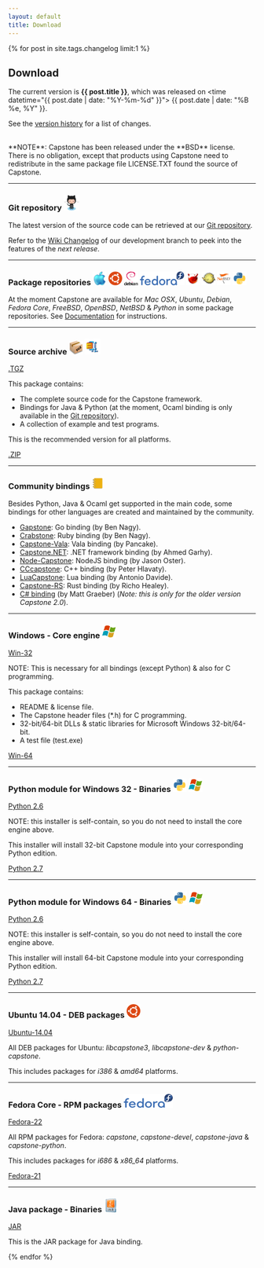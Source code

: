 ```yaml
---
layout: default
title: Download
---
```


{% for post in site.tags.changelog limit:1 %}

## Download

The current version is **{{ post.title }}**, which was released on <time datetime="{{ post.date | date: "%Y-%m-%d" }}"> {{ post.date | date: "%B %e, %Y" }}</time>.

See the [version history](changelog.html) for a list of changes.

<br>
**NOTE**: Capstone has been released under the **BSD** license. There is no obligation, except that products using Capstone need to redistribute in the same package file LICENSE.TXT found the source of Capstone.

---

### Git repository <img src="img/octocat.jpg" height="32" width="32">

The latest version of the source code can be retrieved at our [Git repository](https://github.com/aquynh/capstone).

Refer to the [Wiki Changelog](https://github.com/aquynh/capstone/wiki/ChangeLog) of our development branch to peek into the features of the *next release*.

---

### Package repositories <img src="img/osx.png" height="28" width="28"> <img src="img/ubuntu.png" height="28" width="28"> <img src="img/debian.png" height="28" width="28"> <img src="img/fedora.png" height="28" width="90"> <img src="img/freebsd.png" height="28" width="28"> <img src="img/openbsd.png" height="28" width="28"> <img src="img/netbsd.png" height="28" width="28"> <img src="img/python.png" height="28" width="28">

At the moment Capstone are available for *Mac OSX*, *Ubuntu*, *Debian*, *Fedora Core*, *FreeBSD*, *OpenBSD*, *NetBSD* & *Python* in some package repositories. See [Documentation](documentation.html) for instructions.

---

### Source archive <img src="img/tgz.png" height="28" width="28"> <img src="img/zip.png" height="32" width="32">

<a class="download" href="/download/{{ post.title }}/capstone-{{ post.title }}.tgz" title="Download source (TGZ)">.TGZ</a>

This package contains:

- The complete source code for the Capstone framework.
- Bindings for Java & Python (at the moment, Ocaml binding is only available in the [Git repository](https://github.com/aquynh/capstone)).
- A collection of example and test programs.

This is the recommended version for all platforms.

<a class="download" href="/download/{{ post.title }}/capstone-{{ post.title }}.zip" title="Download source (ZIP)">.ZIP</a>

---

### Community bindings <img src="img/binder.png" height="24" width="24"> 

Besides Python, Java & Ocaml get supported in the main code, some bindings for other languages are created and maintained by the community.

- [Gapstone](https://github.com/bnagy/gapstone): Go binding (by Ben Nagy).
- [Crabstone](https://github.com/bnagy/crabstone): Ruby binding (by Ben Nagy).
- [Capstone-Vala](https://github.com/radare/capstone-vala): Vala binding (by Pancake).
- [Capstone.NET](https://github.com/9ee1/Capstone.NET): .NET framework binding (by Ahmed Garhy).
- [Node-Capstone](https://github.com/parasyte/node-capstone): NodeJS binding (by Jason Oster).
- [CCcapstone](https://github.com/zer0mem/cccapstone): C++ binding (by Peter Hlavaty).
- [LuaCapstone](https://github.com/Dax89/LuaCapstone): Lua binding (by Antonio Davide).
- [Capstone-RS](https://github.com/richo/capstone-rs): Rust binding (by Richo Healey).
- [C# binding](https://github.com/mattifestation/capstone) (by Matt Graeber) (*Note: this is only for the older version Capstone 2.0*).

---

### Windows - Core engine <img src="img/windows.png" height="28" width="28">

<a class="download" href="/download/{{ post.title }}/capstone-{{ post.title }}-win32.zip" title="Download Win32 Binaries (ZIP)">Win-32</a>

NOTE: This is necessary for all bindings (except Python) & also for C programming.

This package contains:

- README & license file.
- The Capstone header files (\*.h) for C programming.
- 32-bit/64-bit DLLs & static libraries for Microsoft Windows 32-bit/64-bit.
- A test file (test.exe)

<a class="download" href="/download/{{ post.title }}/capstone-{{ post.title }}-win64.zip" title="Download Win64 Binaries (ZIP)">Win-64</a>

---

### Python module for Windows 32 - Binaries <img src="img/python.png" height="28" width="28"> <img src="img/windows.png" height="28" width="28">

<a class="download" href="/download/{{ post.title }}/capstone-{{ post.title }}-python2.6-win32.exe" title="Download Python module for Python 2.6, Win32">Python 2.6</a>

NOTE: this installer is self-contain, so you do not need to install the core engine above.

This installer will install 32-bit Capstone module into your corresponding Python edition.

<a class="download" href="/download/{{ post.title }}/capstone-{{ post.title }}-python2.7-win32.exe" title="Download Python module for Python 2.7, Win32">Python 2.7</a>

---

### Python module for Windows 64 - Binaries <img src="img/python.png" height="28" width="28"> <img src="img/windows.png" height="28" width="28">

<a class="download" href="/download/{{ post.title }}/capstone-{{ post.title }}-python2.6-win64.exe" title="Download Python module for Python 2.6, Win64">Python 2.6</a>

NOTE: this installer is self-contain, so you do not need to install the core engine above.

This installer will install 64-bit Capstone module into your corresponding Python edition.

<a class="download" href="/download/{{ post.title }}/capstone-{{ post.title }}-python2.7-win64.exe" title="Download Python module for Python 2.7, Win64">Python 2.7</a>

---

### Ubuntu 14.04 - DEB packages <img src="img/ubuntu.png" height="28" width="28">

<a class="download" href="/download/{{ post.title }}/ubuntu-14.04/" title="Download Ubuntu packages for i386 (DEB)">Ubuntu-14.04</a>

All DEB packages for Ubuntu: *libcapstone3*, *libcapstone-dev* & *python-capstone*.

This includes packages for *i386* & *amd64* platforms.

---

### Fedora Core - RPM packages <img src="img/fedora.png" height="28" width="100">

<a class="download" href="/download/{{ post.title }}/fedora22/" title="Download Fedora-22 packages (RPM)">Fedora-22</a>

All RPM packages for Fedora: *capstone*, *capstone-devel*, *capstone-java* & *capstone-python*.

This includes packages for *i686* & *x86_64* platforms.

<a class="download" href="/download/{{ post.title }}/fedora21/" title="Download Fedora-21 packages (RPM)">Fedora-21</a>

---

### Java package - Binaries <img src="img/jar.png" height="28" width="28">

<a class="download" href="/download/{{ post.title }}/capstone.jar" title="Download Java package (JAR)">JAR</a>

This is the JAR package for Java binding.

{% endfor %}
